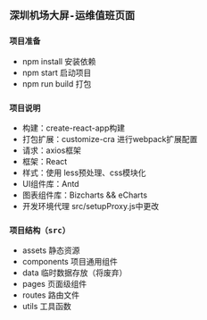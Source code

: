 ## `深圳机场大屏-运维值班页面`


### `项目准备`

- npm install 安装依赖
- npm start 启动项目
- npm run build 打包


### `项目说明`

- 构建：create-react-app构建
- 打包扩展：customize-cra 进行webpack扩展配置
- 请求：axios框架
- 框架：React
- 样式：使用 less预处理、css模块化
- UI组件库：Antd
- 图表组件库：Bizcharts && eCharts
- 开发环境代理  src/setupProxy.js中更改

### `项目结构（src）`
 - assets 静态资源
 - components 项目通用组件
 - data 临时数据存放（将废弃）
 - pages 页面级组件
 - routes 路由文件
 - utils 工具函数
